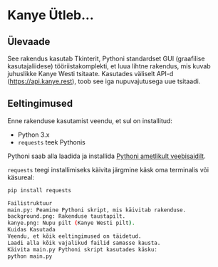 # Kanye Ütleb...

## Ülevaade

See rakendus kasutab Tkinterit, Pythoni standardset GUI (graafilise kasutajaliidese) tööriistakomplekti, et luua lihtne rakendus, mis kuvab juhuslikke Kanye Westi tsitaate. Kasutades väliselt API-d (https://api.kanye.rest), toob see iga nupuvajutusega uue tsitaadi.

## Eeltingimused

Enne rakenduse kasutamist veendu, et sul on installitud:

- Python 3.x
- `requests` teek Pythonis

Pythoni saab alla laadida ja installida [Pythoni ametlikult veebisaidilt](https://www.python.org/downloads/).

`requests` teegi installimiseks käivita järgmine käsk oma terminalis või käsureal:

```bash
pip install requests

Failistruktuur
main.py: Peamine Pythoni skript, mis käivitab rakenduse.
background.png: Rakenduse taustapilt.
kanye.png: Nupu pilt (Kanye Westi pilt).
Kuidas Kasutada
Veendu, et kõik eeltingimused on täidetud.
Laadi alla kõik vajalikud failid samasse kausta.
Käivita main.py Pythoni skript kasutades käsku:
python main.py
